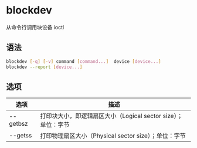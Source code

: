 # blockdev

从命令行调用块设备 ioctl

## 语法

```sh
blockdev [-q] [-v] command [command...]  device [device...]
blockdev --report [device...]
```

## 选项

| 选项     | 描述                                                          |
| -------- | ------------------------------------------------------------- |
| --getbsz | 打印块大小，即逻辑扇区大小（Logical sector size）；单位：字节 |
| --getss  | 打印物理扇区大小（Physical sector size）；单位：字节          |

